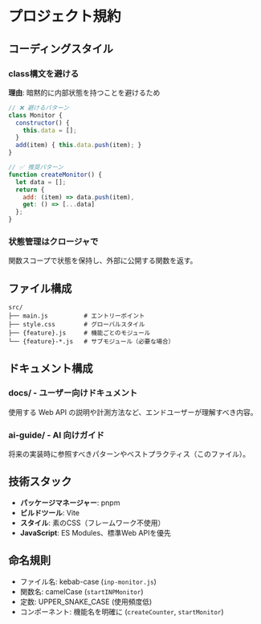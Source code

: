# プロジェクト規約

## コーディングスタイル

### class構文を避ける

**理由**: 暗黙的に内部状態を持つことを避けるため

```javascript
// ❌ 避けるパターン
class Monitor {
  constructor() {
    this.data = [];
  }
  add(item) { this.data.push(item); }
}

// ✅ 推奨パターン
function createMonitor() {
  let data = [];
  return {
    add: (item) => data.push(item),
    get: () => [...data]
  };
}
```

### 状態管理はクロージャで

関数スコープで状態を保持し、外部に公開する関数を返す。

## ファイル構成

```
src/
├── main.js          # エントリーポイント
├── style.css        # グローバルスタイル
├── {feature}.js     # 機能ごとのモジュール
└── {feature}-*.js   # サブモジュール（必要な場合）
```

## ドキュメント構成

### docs/ - ユーザー向けドキュメント

使用する Web API の説明や計測方法など、エンドユーザーが理解すべき内容。

### ai-guide/ - AI 向けガイド

将来の実装時に参照すべきパターンやベストプラクティス（このファイル）。

## 技術スタック

- **パッケージマネージャー**: pnpm
- **ビルドツール**: Vite
- **スタイル**: 素のCSS（フレームワーク不使用）
- **JavaScript**: ES Modules、標準Web APIを優先

## 命名規則

- ファイル名: kebab-case (`inp-monitor.js`)
- 関数名: camelCase (`startINPMonitor`)
- 定数: UPPER_SNAKE_CASE (使用頻度低)
- コンポーネント: 機能名を明確に (`createCounter`, `startMonitor`)
